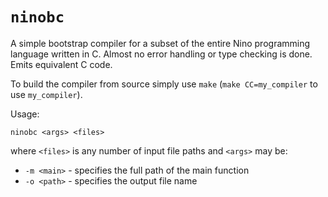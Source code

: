 # `ninobc`

A simple bootstrap compiler for a subset of the entire Nino programming language written in C.
Almost no error handling or type checking is done. Emits equivalent C code.

To build the compiler from source simply use `make` (`make CC=my_compiler` to use `my_compiler`).

Usage:
```
ninobc <args> <files>
```
where `<files>` is any number of input file paths and `<args>` may be:
- `-m <main>` - specifies the full path of the main function
- `-o <path>` - specifies the output file name 
